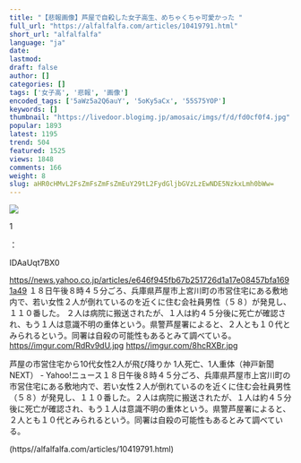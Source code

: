 ```yaml
---
title: "【悲報画像】芦屋で自殺した女子高生、めちゃくちゃ可愛かった "
full_url: "https://alfalfalfa.com/articles/10419791.html"
short_url: "alfalfalfa"
language: "ja"
date: 
lastmod: 
draft: false
author: []
categories: []
tags: ['女子高', '悲報', '画像']
encoded_tags: ['5aWz5a2Q6auY', '5oKy5aCx', '55S75YOP']
keywords: []
thumbnail: "https://livedoor.blogimg.jp/amosaic/imgs/f/d/fd0cf0f4.jpg"
popular: 1893
latest: 1195
trend: 504
featured: 1525
views: 1848
comments: 166
weight: 8
slug: aHR0cHMvL2FsZmFsZmFsZmEuY29tL2FydGljbGVzLzEwNDE5NzkxLmh0bWw=
---
```


![](https://livedoor.blogimg.jp/amosaic/imgs/f/d/fd0cf0f4.jpg)

<div><p class='res_info'><p class='res_num'>1</p>：<p class='res_name'></p><p class='res_matome'><p class='res_id'>IDAaUqt7BX0</p></p></p> <a href='https//news.yahoo.co.jp/articles/e646f945fb67b251726d1a17e08457bfa1691a49' target='_blank' rel='nofollow'>https//news.yahoo.co.jp/articles/e646f945fb67b251726d1a17e08457bfa1691a49</a> １８日午後８時４５分ごろ、兵庫県芦屋市上宮川町の市営住宅にある敷地内で、若い女性２人が倒れているのを近くに住む会社員男性（５８）が発見し、１１０番した。 ２人は病院に搬送されたが、１人は約４５分後に死亡が確認され、もう１人は意識不明の重体という。県警芦屋署によると、２人とも１０代とみられるという。同署は自殺の可能性もあるとみて調べている。 <a href='https//imgur.com/RdRv9dU.jpg' target='_blank' rel='nofollow'>https//imgur.com/RdRv9dU.jpg</a> <a href='https//imgur.com/8hcRXBr.jpg' target='_blank' rel='nofollow'>https//imgur.com/8hcRXBr.jpg</a><p>芦屋の市営住宅から10代女性2人が飛び降りか 1人死亡、1人重体（神戸新聞NEXT） - Yahoo!ニュース１８日午後８時４５分ごろ、兵庫県芦屋市上宮川町の市営住宅にある敷地内で、若い女性２人が倒れているのを近くに住む会社員男性（５８）が発見し、１１０番した。２人は病院に搬送されたが、１人は約４５分後に死亡が確認され、もう１人は意識不明の重体という。県警芦屋署によると、２人とも１０代とみられるという。同署は自殺の可能性もあるとみて調べている。</p></div>

(https//alfalfalfa.com/articles/10419791.html)
